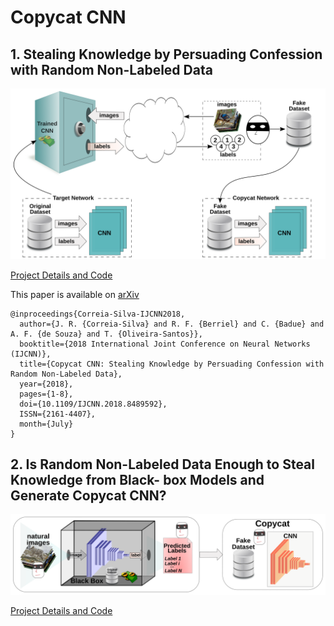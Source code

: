# Copycat CNN

## 1. Stealing Knowledge by Persuading Confession with Random Non-Labeled Data

![Copycat](copycat.svg)

[Project Details and Code](Copycat_CNN.md)

This paper is available on [arXiv](https://arxiv.org/abs/1806.05476)

    @inproceedings{Correia-Silva-IJCNN2018,
      author={J. R. {Correia-Silva} and R. F. {Berriel} and C. {Badue} and A. F. {de Souza} and T. {Oliveira-Santos}},
      booktitle={2018 International Joint Conference on Neural Networks (IJCNN)},
      title={Copycat CNN: Stealing Knowledge by Persuading Confession with Random Non-Labeled Data},
      year={2018},
      pages={1-8},
      doi={10.1109/IJCNN.2018.8489592},
      ISSN={2161-4407},
      month={July}
    }

## 2. Is Random Non-Labeled Data Enough to Steal Knowledge from Black- box Models and Generate Copycat CNN?

![Copycat2](copycat2.svg)

[Project Details and Code](Copycat_CNN_Expanded.md)
